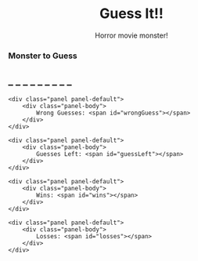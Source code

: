<!DOCTYPE html>
<html lang="en">
<head>
    <meta charset="UTF-8">
    <title>Guess It Game|T.Hamilton</title>
    <link rel="stylesheet" href="assets/reset.css">
    <!-- Latest compiled and minified CSS -->
    <link rel="stylesheet" href="https://maxcdn.bootstrapcdn.com/bootstrap/3.3.7/css/bootstrap.min.css" integrity="sha384-BVYiiSIFeK1dGmJRAkycuHAHRg32OmUcww7on3RYdg4Va+PmSTsz/K68vbdEjh4u" crossorigin="anonymous">
    <link rel="stylesheet" href="assets/style.css">
    <!-- Font -->
    <link href="https://fonts.googleapis.com/css?family=Creepster" rel="stylesheet">

</head>
<body>

<div class="container"> 
    <div class="jumbotron jumbotron-fluid">
        <div class="container">
          <center><h1 class="display-3">Guess It!!</h1>
          <p class="lead">Horror movie monster!</p></center>
        </div>
    </div>
    
  <div class="bgImage">
    <div class="panel panel-default">
        <div class="panel-heading">
            <h3 class="panel-title">Monster to Guess</h3>
        </div>
        <div class="panel-body">
            <h2 id="wordToGuess">_ _ _ _ _ _ _ _ _</h2>
        </div>
    </div>

    <div class="panel panel-default">
        <div class="panel-body">
            Wrong Guesses: <span id="wrongGuess"></span>
        </div>
    </div>

    <div class="panel panel-default">
        <div class="panel-body">
            Guesses Left: <span id="guessLeft"></span>
        </div>
    </div>

    <div class="panel panel-default">
        <div class="panel-body">
            Wins: <span id="wins"></span>
        </div>
    </div>  
    
    <div class="panel panel-default">
        <div class="panel-body">
            Losses: <span id="losses"></span>
        </div>
    </div> 
  </div>  
</div>   

<script src="function.js"></script>

 
</body>
</html>

